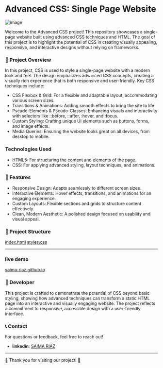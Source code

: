 # Advanced CSS: Single Page Website 

![image](https://github.com/user-attachments/assets/72acd330-98d4-40ff-83cb-36a28e334608)

Welcome to the Advanced CSS project! This repository showcases a single-page website built using advanced CSS techniques and HTML. The goal of this project is to highlight the potential of CSS in creating visually appealing, responsive, and interactive designs without relying on frameworks.

### 📜 Project Overview

In this project, CSS is used to style a single-page website with a modern look and feel. The design emphasizes advanced CSS concepts, creating a visually rich experience that is both responsive and user-friendly. Key CSS techniques include:

- CSS Flexbox & Grid: For a flexible and adaptable layout, accommodating various screen sizes.
- Transitions & Animations: Adding smooth effects to bring the site to life.
- Pseudo-Elements & Pseudo-Classes: Enhancing visuals and interactivity with selectors like ::before, ::after, :hover, and :focus.
- Custom Styling: Crafting unique UI elements such as buttons, forms, and image effects.
- Media Queries: Ensuring the website looks great on all devices, from desktop to mobile.

### Technologies Used

- HTML5: For structuring the content and elements of the page.
- CSS: For applying advanced styling, layout techniques, and animations.

### 🌟 Features

- Responsive Design: Adapts seamlessly to different screen sizes.
- Interactive Elements: Hover effects, transitions, and animations for an engaging experience.
- Custom Layouts: Flexible sections and grids to structure content effectively.
- Clean, Modern Aesthetic: A polished design focused on usability and visual appeal.

### 📂 Project Structure
[index.html](https://github.com/saima-riaz/saima-riaz.github.io/blob/main/index.html)
[styles.css](https://github.com/saima-riaz/saima-riaz.github.io/blob/main/styles.css)

---

### live demo

[saima-riaz.github.io](http://127.0.0.1:5500/index.html)

### 👤 Developer

This project is crafted to demonstrate the potential of CSS beyond basic styling, showing how advanced techniques can transform a static HTML page into an interactive and visually engaging website. The project reflects a commitment to responsive, accessible design with a user-friendly interface.

### 📞 Contact
For questions or feedback, feel free to reach out!

- **linkedin**: [SAIMA RIAZ](https://www.linkedin.com/in/saima-riaz-178ab7194/)

--- 

🌟 Thank you for visiting our project! 🌟